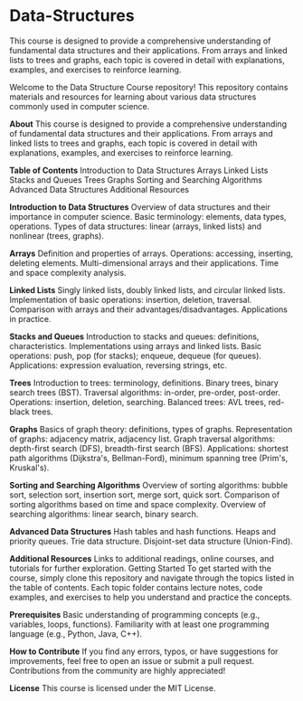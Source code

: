 # Data-Structures
This course is designed to provide a comprehensive understanding of fundamental data structures and their applications. From arrays and linked lists to trees and graphs, each topic is covered in detail with explanations, examples, and exercises to reinforce learning.

Welcome to the Data Structure Course repository! This repository contains materials and resources for learning about various data structures commonly used in computer science.

__About__
This course is designed to provide a comprehensive understanding of fundamental data structures and their applications. From arrays and linked lists to trees and graphs, each topic is covered in detail with explanations, examples, and exercises to reinforce learning.

__Table of Contents__
Introduction to Data Structures
Arrays
Linked Lists
Stacks and Queues
Trees
Graphs
Sorting and Searching Algorithms
Advanced Data Structures
Additional Resources

__Introduction to Data Structures__
Overview of data structures and their importance in computer science.
Basic terminology: elements, data types, operations.
Types of data structures: linear (arrays, linked lists) and nonlinear (trees, graphs).

__Arrays__
Definition and properties of arrays.
Operations: accessing, inserting, deleting elements.
Multi-dimensional arrays and their applications.
Time and space complexity analysis.

__Linked Lists__
Singly linked lists, doubly linked lists, and circular linked lists.
Implementation of basic operations: insertion, deletion, traversal.
Comparison with arrays and their advantages/disadvantages.
Applications in practice.

__Stacks and Queues__
Introduction to stacks and queues: definitions, characteristics.
Implementations using arrays and linked lists.
Basic operations: push, pop (for stacks); enqueue, dequeue (for queues).
Applications: expression evaluation, reversing strings, etc.

__Trees__
Introduction to trees: terminology, definitions.
Binary trees, binary search trees (BST).
Traversal algorithms: in-order, pre-order, post-order.
Operations: insertion, deletion, searching.
Balanced trees: AVL trees, red-black trees.

__Graphs__
Basics of graph theory: definitions, types of graphs.
Representation of graphs: adjacency matrix, adjacency list.
Graph traversal algorithms: depth-first search (DFS), breadth-first search (BFS).
Applications: shortest path algorithms (Dijkstra's, Bellman-Ford), minimum spanning tree (Prim's, Kruskal's).

__Sorting and Searching Algorithms__
Overview of sorting algorithms: bubble sort, selection sort, insertion sort, merge sort, quick sort.
Comparison of sorting algorithms based on time and space complexity.
Overview of searching algorithms: linear search, binary search.

__Advanced Data Structures__
Hash tables and hash functions.
Heaps and priority queues.
Trie data structure.
Disjoint-set data structure (Union-Find).

__Additional Resources__
Links to additional readings, online courses, and tutorials for further exploration.
Getting Started
To get started with the course, simply clone this repository and navigate through the topics listed in the table of contents. Each topic folder contains lecture notes, code examples, and exercises to help you understand and practice the concepts.

__Prerequisites__
Basic understanding of programming concepts (e.g., variables, loops, functions).
Familiarity with at least one programming language (e.g., Python, Java, C++).

__How to Contribute__
If you find any errors, typos, or have suggestions for improvements, feel free to open an issue or submit a pull request. Contributions from the community are highly appreciated!

__License__
This course is licensed under the MIT License.
